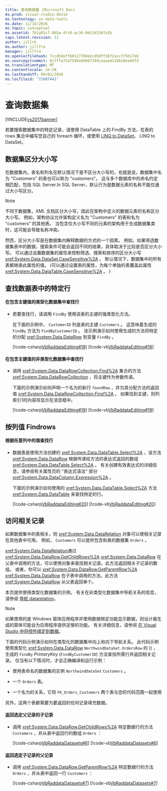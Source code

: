 ```yaml
---
title: 查询数据集 |Microsoft Docs
ms.prod: visual-studio-dev14
ms.technology: vs-data-tools
ms.date: 11/15/2016
ms.topic: conceptual
ms.assetid: 7b1a91cf-8b5a-4fc0-ac36-0dc2d336fa1b
caps.latest.revision: 11
author: jillre
ms.author: jillfra
manager: jillfra
ms.openlocfilehash: 7ccd5deffb0127769e2cd9dff3bf2accf75617eb
ms.sourcegitcommit: 6cfffa72af599a9d667249caaaa411bb28ea69fd
ms.translationtype: MT
ms.contentlocale: zh-CN
ms.lasthandoff: 09/02/2020
ms.locfileid: "72607441"
---
```

# <a name="query-datasets"></a>查询数据集
[!INCLUDE[vs2017banner](../includes/vs2017banner.md)]

若要搜索数据集中的特定记录，请使用 DataTable 上的 FindBy 方法，在表的 rows 集合中编写您自己的 foreach 循环，或使用 [LINQ to DataSet](https://msdn.microsoft.com/library/743e3755-3ecb-45a2-8d9b-9ed41f0dcf17)。 LINQ to DataSet。

## <a name="dataset-case-sensitivity"></a>数据集区分大小写
 在数据集内，表名和列名在默认情况下是不区分大小写的，也就是说，数据集中名为 "Customers" 的表也可以称为 "customers"。 这与多个数据库中的命名约定相匹配，包括 SQL Server.In SQL Server，默认行为是数据元素的名称不能仅通过大小写区分。

> [!NOTE]
> 不同于数据集，XML 文档区分大小写，因此在架构中定义的数据元素的名称区分大小写。 例如，架构协议允许架构定义名为 "Customers" 的表和名为 "customers" 的其他表。 当包含仅大小写不同的元素的架构用于生成数据集类时，这可能会导致名称冲突。

 然而，区分大小写是在数据集内解释数据的方式的一个因素。 例如，如果筛选数据集表中的数据，搜索条件可能会返回不同的结果，具体取决于比较是否区分大小写。 可以通过设置数据集的属性来控制筛选、搜索和排序的区分大小写 <xref:System.Data.DataSet.CaseSensitive%2A> 。 默认情况下，数据集中的所有表都继承此属性的值。  (可以通过设置表的属性，为每个单独的表覆盖此属性 <xref:System.Data.DataTable.CaseSensitive%2A> 。 ) 

## <a name="locate-a-specific-row-in-a-data-table"></a>查找数据表中的特定行

#### <a name="to-find-a-row-in-a-typed-dataset-with-a-primary-key-value"></a>在包含主键值的类型化数据集中查找行

- 若要查找行，请调用 `FindBy` 使用该表的主键的强类型化方法。

     在下面的示例中， `CustomerID` 列是表的主键 `Customers` 。 这意味着生成的 `FindBy` 方法为 `FindByCustomerID` 。 该示例演示如何使用生成的方法将特定的分配 <xref:System.Data.DataRow> 到变量 `FindBy` 。

     [!code-csharp[VbRaddataEditing#18](../snippets/csharp/VS_Snippets_VBCSharp/VbRaddataEditing/CS/Form1.cs#18)]
     [!code-vb[VbRaddataEditing#18](../snippets/visualbasic/VS_Snippets_VBCSharp/VbRaddataEditing/VB/Form1.vb#18)]

#### <a name="to-find-a-row-in-an-untyped-dataset-with-a-primary-key-value"></a>在包含主键值的非类型化数据集中查找行

- 调用 <xref:System.Data.DataRowCollection.Find%2A> 集合的方法 <xref:System.Data.DataRowCollection> ，将主键作为参数传递。

     下面的示例演示如何声明一个名为的新行 `foundRow` ，并为其分配方法的返回值 <xref:System.Data.DataRowCollection.Find%2A> 。 如果找到主键，则列索引1的内容将显示在消息框中。

     [!code-csharp[VbRaddataEditing#19](../snippets/csharp/VS_Snippets_VBCSharp/VbRaddataEditing/CS/Form1.cs#19)]
     [!code-vb[VbRaddataEditing#19](../snippets/visualbasic/VS_Snippets_VBCSharp/VbRaddataEditing/VB/Form1.vb#19)]

## <a name="findrows-by-column-values"></a>按列值 Findrows

#### <a name="to-find-rows-based-on-the-values-in-any-column"></a>根据任意列中的值查找行

- 数据表是使用方法创建的 <xref:System.Data.DataTable.Select%2A> ，该方法 <xref:System.Data.DataRow> 根据传递给方法的表达式返回的数组 <xref:System.Data.DataTable.Select%2A> 。 有关创建有效表达式的详细信息，请参阅有关属性页的 "表达式语法" 部分 <xref:System.Data.DataColumn.Expression%2A> 。

     下面的示例演示如何使用的 <xref:System.Data.DataTable.Select%2A> 方法 <xref:System.Data.DataTable> 来查找特定的行。

     [!code-csharp[VbRaddataEditing#20](../snippets/csharp/VS_Snippets_VBCSharp/VbRaddataEditing/CS/Form1.cs#20)]
     [!code-vb[VbRaddataEditing#20](../snippets/visualbasic/VS_Snippets_VBCSharp/VbRaddataEditing/VB/Form1.vb#20)]

## <a name="access-related-records"></a>访问相关记录
 如果数据集中的表相关，则 <xref:System.Data.DataRelation> 对象可以使相关记录在其他表中可用。 例如， `Customers` 可以提供包含和表的数据集 `Orders` 。

 <xref:System.Data.DataRelation>通过 <xref:System.Data.DataRow.GetChildRows%2A> <xref:System.Data.DataRow> 在父表中调用的方法，可以使用对象来查找相关记录。此方法返回相关子记录的数组。 或者，你可以 <xref:System.Data.DataRow.GetParentRow%2A> <xref:System.Data.DataRow> 在子表中调用的方法。此方法 <xref:System.Data.DataRow> 从父表返回单个。

 本页提供使用类型化数据集的示例。 有关在非类型化数据集中导航关系的信息，请参阅 [导航 datarelation](https://msdn.microsoft.com/library/e5e673f4-9b44-45ae-aaea-c504d1cc5d3e)。

> [!NOTE]
> 如果使用的是 Windows 窗体应用程序并使用数据绑定功能显示数据，则设计器生成的窗体可能会为应用程序提供足够的功能。 有关详细信息，请参阅 [在 Visual Studio 中将控件绑定到数据](../data-tools/bind-controls-to-data-in-visual-studio.md)。

 下面的代码示例演示如何在类型化的数据集中向上和向下导航关系。 此代码示例使用类型化 <xref:System.Data.DataRow> `NorthwindDataSet.OrdersRow` 的 () ，生成的 `FindBy` *PrimaryKey* (`FindByCustomerID`) 方法查找所需行并返回相关记录。 仅当有以下情况时，才会正确编译和运行示例：

- 使用表命名的数据集的实例 `NorthwindDataSet` `Customers` 。

- 一个 `Orders` 表。

- 一个名为的关系，它将 `FK_Orders_Customers` 两个表与您的代码范围一起使用

另外，这两个表都需要为要返回的任何记录填充数据。

#### <a name="to-return-the-child-records-of-a-selected-parent-record"></a>返回选定父记录的子记录

- 调用 <xref:System.Data.DataRow.GetChildRows%2A> 特定数据行的方法 `Customers` ，并从表中返回行的数组 `Orders` ：

     [!code-csharp[VbRaddataDatasets#6](../snippets/csharp/VS_Snippets_VBCSharp/VbRaddataDatasets/CS/Form1.cs#6)]
     [!code-vb[VbRaddataDatasets#6](../snippets/visualbasic/VS_Snippets_VBCSharp/VbRaddataDatasets/VB/Form1.vb#6)]

#### <a name="to-return-the-parent-record-of-a-selected-child-record"></a>返回选定子记录的父记录

- 调用 <xref:System.Data.DataRow.GetParentRow%2A> 特定数据行的方法 `Orders` ，并从表中返回一行 `Customers` ：

     [!code-csharp[VbRaddataDatasets#7](../snippets/csharp/VS_Snippets_VBCSharp/VbRaddataDatasets/CS/Form1.cs#7)]
     [!code-vb[VbRaddataDatasets#7](../snippets/visualbasic/VS_Snippets_VBCSharp/VbRaddataDatasets/VB/Form1.vb#7)]
